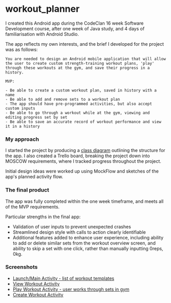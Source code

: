 # workout_planner

I created this Android app during the CodeClan 16 week Software Development course, after one week of Java study, and 4 days of familiarisation with Android Studio.

The app reflects my own interests, and the brief I developed for the project was as follows:

```
You are needed to design an Android mobile application that will allow the user to create custom strength-training workout plans, 'play' through these workouts at the gym, and save their progress in a history.

MVP:

- Be able to create a custom workout plan, saved in history with a name
- Be able to add and remove sets to a workout plan
- The app should have pre-programmed activities, but also accept custom inputs
- Be able to go through a workout while at the gym, viewing and editing progress set by set
- Be able to save an accurate record of workout performance and view it in a history

```

### My approach

I started the project by producing a [class diagram](documentation/WorkoutPlanner%20Class%20Model%20(1).jpg) outlining the structure for the app. I also created a Trello board, breaking the project down into MOSCOW requirements, where I tracked progress throughout the project.

Initial design ideas were worked up using MockFlow and sketches of the app's planned activity flow.

### The final product

The app was fully completed within the one week timeframe, and meets all of the MVP requirements. 

Particular strengths in the final app:

- Validation of user inputs to prevent unexpected crashes
- Streamlined design style with calls to action clearly identifiable
- Additional features added to enhance user experience, including ability to add or delete similar sets from the workout overview screen, and ability to skip a set with one click, rather than manually inputting 0reps, 0kg.

### Screenshots

- [Launch/Main Activity - list of workout templates](documentation/Screen%20Shot%202017-03-26%20at%2016.19.53.jpg)
- [View Workout Activity](documentation/Screen%20Shot%202017-03-26%20at%2016.20.05.jpg)
- [Play Workout Activity - user works through sets in gym](documentation/Screen%20Shot%202017-03-26%20at%2016.20.14.jpg)
- [Create Workout Activity](documentation/Screen%20Shot%202017-03-26%20at%2016.20.34.jpg)
